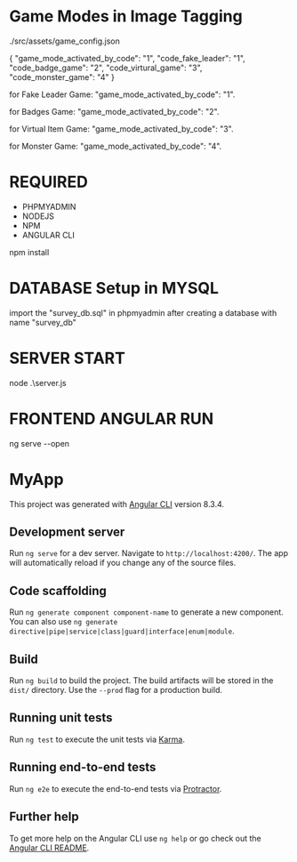 # Game Modes in Image Tagging 

./src/assets/game_config.json

{
  "game_mode_activated_by_code": "1",
  "code_fake_leader": "1",
  "code_badge_game": "2",
  "code_virtural_game": "3",
  "code_monster_game": "4"
}

for Fake Leader Game: "game_mode_activated_by_code": "1".

for Badges Game: "game_mode_activated_by_code": "2".

for Virtual Item Game: "game_mode_activated_by_code": "3".

for Monster Game: "game_mode_activated_by_code": "4".

# REQUIRED 
- PHPMYADMIN
- NODEJS
- NPM
- ANGULAR CLI

npm install

# DATABASE Setup in MYSQL

import the "survey_db.sql" in phpmyadmin after creating a database with name "survey_db"

# SERVER START
node .\server.js

# FRONTEND ANGULAR RUN

ng serve --open

# MyApp

This project was generated with [Angular CLI](https://github.com/angular/angular-cli) version 8.3.4.

## Development server

Run `ng serve` for a dev server. Navigate to `http://localhost:4200/`. The app will automatically reload if you change any of the source files.

## Code scaffolding

Run `ng generate component component-name` to generate a new component. You can also use `ng generate directive|pipe|service|class|guard|interface|enum|module`.

## Build

Run `ng build` to build the project. The build artifacts will be stored in the `dist/` directory. Use the `--prod` flag for a production build.

## Running unit tests

Run `ng test` to execute the unit tests via [Karma](https://karma-runner.github.io).

## Running end-to-end tests

Run `ng e2e` to execute the end-to-end tests via [Protractor](http://www.protractortest.org/).

## Further help

To get more help on the Angular CLI use `ng help` or go check out the [Angular CLI README](https://github.com/angular/angular-cli/blob/master/README.md).
